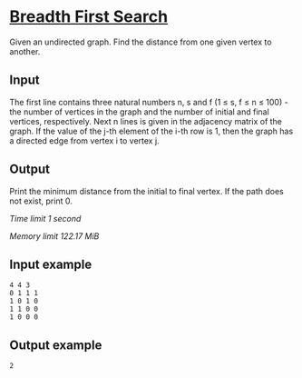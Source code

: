# [Breadth First Search](https://www.e-olymp.com/en/contests/9208/problems/80028)

Given an undirected graph. Find the distance from one given vertex to another.

## Input

The first line contains three natural numbers n, s and f (1 ≤ s, f ≤ n ≤ 100) - the number of vertices in the graph and the number of initial and final vertices, respectively. Next n lines is given in the adjacency matrix of the graph. If the value of the j-th element of the i-th row is 1, then the graph has a directed edge from vertex i to vertex j.

## Output

Print the minimum distance from the initial to final vertex. If the path does not exist, print 0.

_Time limit 1 second_

_Memory limit 122.17 MiB_

## Input example
```
4 4 3
0 1 1 1
1 0 1 0
1 1 0 0
1 0 0 0
```

## Output example
```
2
```

